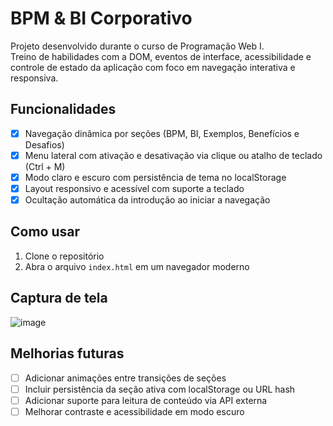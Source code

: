 # BPM & BI Corporativo
Projeto desenvolvido durante o curso de Programação Web I.  
Treino de habilidades com a DOM, eventos de interface, acessibilidade e controle de estado da aplicação com foco em navegação interativa e responsiva.

## Funcionalidades
- [x] Navegação dinâmica por seções (BPM, BI, Exemplos, Benefícios e Desafios)
- [x] Menu lateral com ativação e desativação via clique ou atalho de teclado (Ctrl + M)
- [x] Modo claro e escuro com persistência de tema no localStorage
- [x] Layout responsivo e acessível com suporte a teclado
- [x] Ocultação automática da introdução ao iniciar a navegação

## Como usar
1. Clone o repositório
2. Abra o arquivo `index.html` em um navegador moderno

## Captura de tela
![image](https://github.com/user-attachments/assets/5dc2d5cf-325e-413d-84f0-56a95335ab33)


## Melhorias futuras
- [ ] Adicionar animações entre transições de seções
- [ ] Incluir persistência da seção ativa com localStorage ou URL hash
- [ ] Adicionar suporte para leitura de conteúdo via API externa
- [ ] Melhorar contraste e acessibilidade em modo escuro
